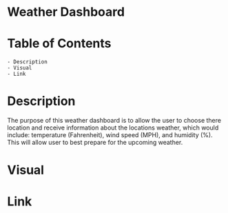 # Weather Dashboard

# Table of Contents
    - Description
    - Visual
    - Link

# Description
The purpose of this weather dashboard is to allow the user to choose there location and receive information about the locations weather, which would include: temperature (Fahrenheit), wind speed (MPH), and humidity (%). This will allow user to best prepare for the upcoming weather. 

# Visual

# Link
